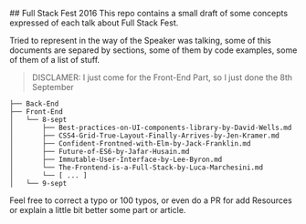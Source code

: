 ## Full Stack Fest 2016
This repo contains a small draft of some concepts expressed of each talk about Full Stack Fest.

Tried to represent in the way of the Speaker was talking, some of this documents are separed by sections, some of them by code examples, some of them of a list of stuff.

> DISCLAMER:
  I just come for the Front-End Part, so I just done the 8th September

```
├── Back-End
├── Front-End
│   └── 8-sept
│       ├── Best-practices-on-UI-components-library-by-David-Wells.md
│       ├── CSS4-Grid-True-Layout-Finally-Arrives-by-Jen-Kramer.md
│       ├── Confident-Frontned-with-Elm-by-Jack-Franklin.md
│       ├── Future-of-ES6-by-Jafar-Husain.md
│       ├── Immutable-User-Interface-by-Lee-Byron.md
│       └── The-Frontend-is-a-Full-Stack-by-Luca-Marchesini.md
│       └── [ ... ]
│   └── 9-sept
```

Feel free to correct a typo or 100 typos, or even do a PR for add Resources
or explain a little bit better some part or article.
